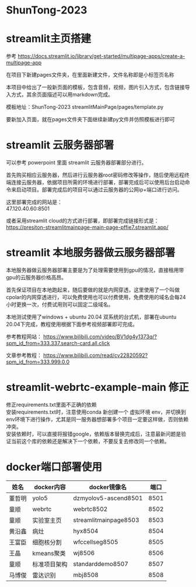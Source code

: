 # ShunTong-2023
# streamlit主页搭建
参考 https://docs.streamlit.io/library/get-started/multipage-apps/create-a-multipage-app  

在项目下新建pages文件夹，在里面新建文件，文件名称即是小标签页名称  

本项目中给出了一般新页面的模板，包含音频，视频，图片引入方式，包含链接导入方式，其余页面描述可以用markdown完成。  

模板地址：ShunTong-2023 streamlitMainPage/pages/template.py  

要新加入页面，就在pages文件夹下面继续新建py文件并仿照模板进行即可  

#
# streamlit 云服务器部署
可以参考 powerpoint 里面 streamlit 云服务器部署部分进行。 

首先购买相应云服务器，然后进行云服务器root密码修改等操作，随后使用远程终端连接云服务器，依据项目所需的环境进行部署，部署完成后可以使用后台启动命令来启动项目。部署完成后的项目可以通过云服务器的公网ip+端口进行访问。 

这里部署完成的网站是：  
47.120.40.60:8501  

或者采用streamlit cloud的方式进行部署，即部署完成链接形式是：  
https://presiton-streamlitmainpage-main-page-pffie7.streamlit.app/  
  

#
# streamlit 本地服务器做云服务器部署
本地服务器做云服务器部署主要是为了处理需要使用到gpu的情况，直接租用带gpu的云服务器价格高昂。 

首先保证项目在本地跑起来，随后要做的就是内网穿透，这里使用了一个叫做cpolar的内网穿透进行，可以免费使用也可以付费使用，免费使用的域名会每24小时更换一次，付费试用则可以固定二级域名。  

本地测试使用了windows + ubuntu 20.04 双系统的台式机，部署在ubuntu 20.04下完成，教程使用根据下面参考视频部署即可完成。

参考教程网站：
https://www.bilibili.com/video/BV1dg4y1373q/?spm_id_from=333.337.search-card.all.click

文章参考教程：
https://www.bilibili.com/read/cv22820592?spm_id_from=333.999.0.0

#
# streamlit-webrtc-example-main 修正
修正requirements.txt里面不正确的依赖  
安装requirements.txt时，注意使用conda 新创建一个 虚拟环境 env，并切换到env环境下进行操作，尤其是同一服务器想部署多个项目一定要这样做，否则依赖冲突。    
安装依赖时，可以直接将报错google，依赖版本替换完成后，注意最新问题是验证当前这个库的依赖还是解决下一个依赖，不要反复去修改同一个依赖。  

#

# docker端口部署使用
|姓名|docker内容|docker镜像名|端口|
|----|----|----|----|
|董哲明|yolo5|dzmyolov5-ascend8501|8501|
|童顺|webrtc|webrtc8502|8502|
|童顺|实验室主页|streamlitmainpage8503|8503|
|黄沿鑫|病灶|hyx8504|8504|
|王富臣|细胞核分割|wfccellseg8505| 8505|
|王晶|kmeans聚类|wj8506 |8506|
|童顺|标准项目架构|standarddemo8507|8507|
|马博俊|雷达识别|  mbj8508|8508|